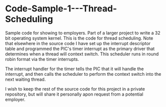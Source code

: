 # Code-Sample-1---Thread-Scheduling
Sample code for showing to employers. Part of a larger project to write a 32 bit operating system kernel. This is the code for thread scheduling. Note that elsewhere in the source code I have set up the interrupt descriptor table and programmed the PIC's timer interrupt as the primary driver that determines when a thread will context switch. This scheduler runs in round robin format via the timer interrupts. 

The interrupt handler for the timer tells the PIC that it will handle the interrupt, and then calls the scheduler to perform the context switch into the next waiting thread.

I wish to keep the rest of the source code for this project in a private repository, but will share it personally apon request from a potential employer.
